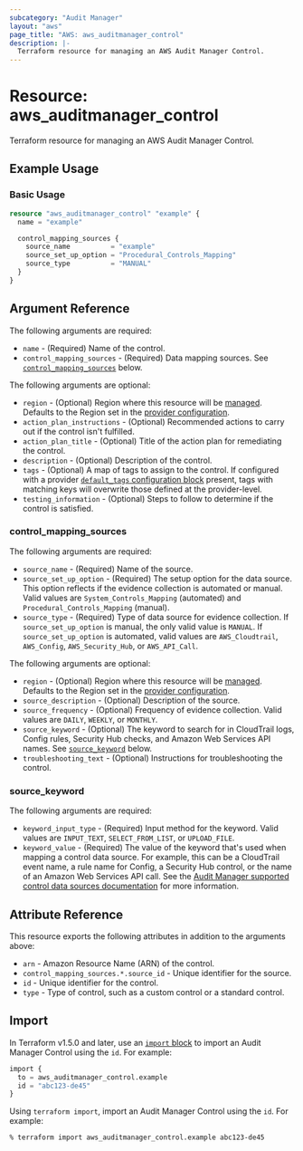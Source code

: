 ```yaml
---
subcategory: "Audit Manager"
layout: "aws"
page_title: "AWS: aws_auditmanager_control"
description: |-
  Terraform resource for managing an AWS Audit Manager Control.
---
```


# Resource: aws_auditmanager_control

Terraform resource for managing an AWS Audit Manager Control.

## Example Usage

### Basic Usage

```terraform
resource "aws_auditmanager_control" "example" {
  name = "example"

  control_mapping_sources {
    source_name          = "example"
    source_set_up_option = "Procedural_Controls_Mapping"
    source_type          = "MANUAL"
  }
}
```

## Argument Reference

The following arguments are required:

* `name` - (Required) Name of the control.
* `control_mapping_sources` - (Required) Data mapping sources. See [`control_mapping_sources`](#control_mapping_sources) below.

The following arguments are optional:

* `region` - (Optional) Region where this resource will be [managed](https://docs.aws.amazon.com/general/latest/gr/rande.html#regional-endpoints). Defaults to the Region set in the [provider configuration](https://registry.terraform.io/providers/hashicorp/aws/latest/docs#aws-configuration-reference).
* `action_plan_instructions` - (Optional) Recommended actions to carry out if the control isn't fulfilled.
* `action_plan_title` - (Optional) Title of the action plan for remediating the control.
* `description` - (Optional) Description of the control.
* `tags` - (Optional) A map of tags to assign to the control. If configured with a provider [`default_tags` configuration block](https://registry.terraform.io/providers/hashicorp/aws/latest/docs#default_tags-configuration-block) present, tags with matching keys will overwrite those defined at the provider-level.
* `testing_information` - (Optional) Steps to follow to determine if the control is satisfied.

### control_mapping_sources

The following arguments are required:

* `source_name` - (Required) Name of the source.
* `source_set_up_option` - (Required) The setup option for the data source. This option reflects if the evidence collection is automated or manual. Valid values are `System_Controls_Mapping` (automated) and `Procedural_Controls_Mapping` (manual).
* `source_type` - (Required) Type of data source for evidence collection. If `source_set_up_option` is manual, the only valid value is `MANUAL`. If `source_set_up_option` is automated, valid values are `AWS_Cloudtrail`, `AWS_Config`, `AWS_Security_Hub`, or `AWS_API_Call`.

The following arguments are optional:

* `region` - (Optional) Region where this resource will be [managed](https://docs.aws.amazon.com/general/latest/gr/rande.html#regional-endpoints). Defaults to the Region set in the [provider configuration](https://registry.terraform.io/providers/hashicorp/aws/latest/docs#aws-configuration-reference).
* `source_description` - (Optional) Description of the source.
* `source_frequency` - (Optional) Frequency of evidence collection. Valid values are `DAILY`, `WEEKLY`, or `MONTHLY`.
* `source_keyword` - (Optional) The keyword to search for in CloudTrail logs, Config rules, Security Hub checks, and Amazon Web Services API names. See [`source_keyword`](#source_keyword) below.
* `troubleshooting_text` - (Optional) Instructions for troubleshooting the control.

### source_keyword

The following arguments are required:

* `keyword_input_type` - (Required) Input method for the keyword. Valid values are `INPUT_TEXT`, `SELECT_FROM_LIST`, or `UPLOAD_FILE`.
* `keyword_value` - (Required) The value of the keyword that's used when mapping a control data source. For example, this can be a CloudTrail event name, a rule name for Config, a Security Hub control, or the name of an Amazon Web Services API call. See the [Audit Manager supported control data sources documentation](https://docs.aws.amazon.com/audit-manager/latest/userguide/control-data-sources.html) for more information.

## Attribute Reference

This resource exports the following attributes in addition to the arguments above:

* `arn` - Amazon Resource Name (ARN) of the control.
* `control_mapping_sources.*.source_id` - Unique identifier for the source.
* `id` - Unique identifier for the control.
* `type` - Type of control, such as a custom control or a standard control.

## Import

In Terraform v1.5.0 and later, use an [`import` block](https://developer.hashicorp.com/terraform/language/import) to import an Audit Manager Control using the `id`. For example:

```terraform
import {
  to = aws_auditmanager_control.example
  id = "abc123-de45"
}
```

Using `terraform import`, import an Audit Manager Control using the `id`. For example:

```console
% terraform import aws_auditmanager_control.example abc123-de45
```
